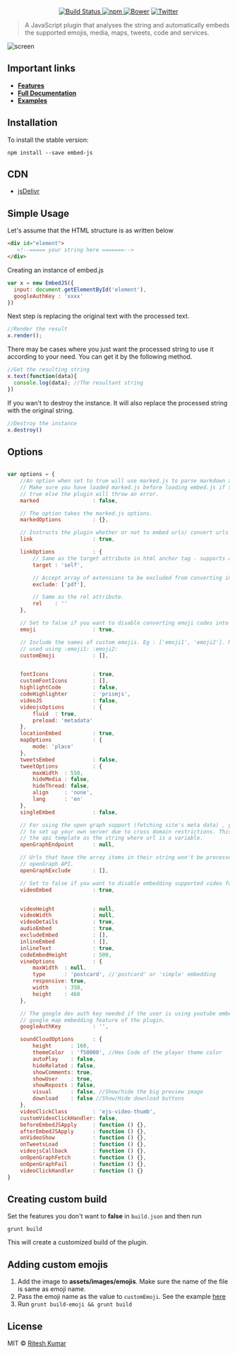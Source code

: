 <p align="center"><img src="demo/logo.png" align="center" alt=""></p>

<p align="center">
<a href="https://travis-ci.org/ritz078/embed.js">
<img src="https://travis-ci.org/ritz078/embed.js.svg?branch=master" alt="Build Status" style="max-width:100%;">
</a>
<a href="https://github.com/ritz078/embed.js">
<img src="https://img.shields.io/npm/v/embed-js.svg" alt="npm" style="max-width:100%;">
</a>
<a href="https://github.com/ritz078/embed.js">
<img src="https://img.shields.io/bower/v/embed-js.svg" alt="Bower" style="max-width:100%;"
></a>
<a href="https://twitter.com/intent/tweet?text=embed.js+%7C+A+JS+plugin+to+embed+emojis%2C+media%2C+maps%2C+tweets%2C+code%2C+services+and+parse+markdown+http%3A%2F%2Fbit.ly%2F1NIvT8A&amp;url='http%3A%2F%2Fbit.ly%2F1NIvT8A'&amp;hashtags=JavaScript">
<img src="https://img.shields.io/twitter/url/https/github.com/ritz078/embed.js.svg?style=social" alt="Twitter" style="max-width:100%;">
</a>
</p>

> A JavaScript plugin that analyses the string and automatically embeds the supported emojis, media, maps, tweets, code and services.


![screen](demo/demo.gif)

## Important links

* **[Features](http://riteshkr.com/embed.js)**
* **[Full Documentation](http://riteshkr.com/embed.js/doc.html)**
* **[Examples](http://riteshkr.com/embed.js/examples.html)**

## Installation

To install the stable version:
```
npm install --save embed-js
```



## CDN

* [jsDelivr](https://www.jsdelivr.com/projects/embed.js)


## Simple Usage

Let's assume that the HTML structure is as written below

``` html
<div id="element">
   <!--===== your string here =======-->
</div>
```

Creating an instance of embed.js

``` javascript
var x = new EmbedJS({
  input: document.getElementById('element'),
  googleAuthKey : 'xxxx'
})
```

Next step is replacing the original text with the processed text.

``` javascript
//Render the result
x.render();
```

There may be cases where you just want the processed string to use it according to your need. You can get it by the following method.

``` javascript
//Get the resulting string
x.text(function(data){
  console.log(data); //The resultant string
})
```

If you wan't to destroy the instance. It will also replace the processed string with the original string.

``` javascript
//Destroy the instance
x.destroy()
```

## Options
```js

var options = {
	//An option when set to true will use marked.js to parse markdown and convert it to HTML.
	// Make sure you have loaded marked.js before loading embed.js if this option is set to
	// true else the plugin will throw an error.
	marked                 : false,

	// The option takes the marked.js options.
	markedOptions          : {},

	// Instructs the plugin whether or not to embed urls/ convert urls into HTML anchor tags.
	link                   : true,

	linkOptions            : {
		// Same as the target attribute in html anchor tag . supports all html supported target values.
		target : 'self',

		// Accept array of extensions to be excluded from converting into HTML anchor links
		exclude: ['pdf'],

		// Same as the rel attribute.
		rel    : ''
	},

	// Set to false if you want to disable converting emoji codes into actual emojis.
	emoji                  : true,

	// Include the names of custom emojis. Eg : ['emoji1', 'emoji2']. Now they can be
	// used using :emoji1: :emoji2:
	customEmoji            : [],


	fontIcons              : true,
	customFontIcons        : [],
	highlightCode          : false,
	codeHighlighter        : 'prismjs',
	videoJS                : false,
	videojsOptions         : {
		fluid  : true,
		preload: 'metadata'
	},
	locationEmbed          : true,
	mapOptions             : {
		mode: 'place'
	},
	tweetsEmbed            : false,
	tweetOptions           : {
		maxWidth  : 550,
		hideMedia : false,
		hideThread: false,
		align     : 'none',
		lang      : 'en'
	},
	singleEmbed            : false,

	// For using the open graph support (fetching site's meta data) , you will have
	// to set up your own server due to cross domain restrictions. This option takes
	// the api template as the string where url is a variable.
	openGraphEndpoint      : null,

	// Urls that have the array items in their string won't be processed by the
	// openGraph API.
	openGraphExclude       : [],

	// Set to false if you want to disable embedding supported video formats.
	videoEmbed             : true,


	videoHeight            : null,
	videoWidth             : null,
	videoDetails           : true,
	audioEmbed             : true,
	excludeEmbed           : [],
	inlineEmbed            : [],
	inlineText             : true,
	codeEmbedHeight        : 500,
	vineOptions            : {
		maxWidth  : null,
		type      : 'postcard', //'postcard' or 'simple' embedding
		responsive: true,
		width     : 350,
		height    : 460
	},

	// The google dev auth key needed if the user is using youtube embedding or
	// google map embedding feature of the plugin.
	googleAuthKey          : '',

	soundCloudOptions      : {
		height      : 160,
		themeColor  : 'f50000', //Hex Code of the player theme color
		autoPlay    : false,
		hideRelated : false,
		showComments: true,
		showUser    : true,
		showReposts : false,
		visual      : false, //Show/hide the big preview image
		download    : false //Show/Hide download buttons
	},
	videoClickClass        : 'ejs-video-thumb',
	customVideoClickHandler: false,
	beforeEmbedJSApply     : function () {},
	afterEmbedJSApply      : function () {},
	onVideoShow            : function () {},
	onTweetsLoad           : function () {},
	videojsCallback        : function () {},
	onOpenGraphFetch       : function () {},
	onOpenGraphFail        : function () {},
	videoClickHandler      : function () {}
}
```

## Creating custom build

Set the features you don't want to **false** in `build.json` and then run

```
grunt build
```

This will create a customized build of the plugin.

## Adding custom emojis

1. Add the image to **assets/images/emojis**. Make sure the name of the file is same as emoji name.
1. Pass the emoji name as the value to `customEmoji`. See the example [here](http://riteshkr.com/embed.js/doc.html#emoji)
1. Run `grunt build-emoji && grunt build`

## License

MIT &copy; [Ritesh Kumar](https://github.com/ritz078)
